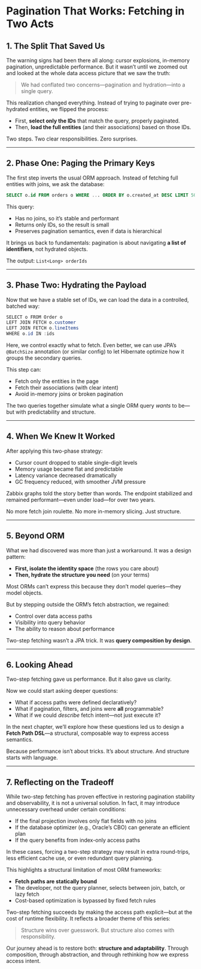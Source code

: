 # Pagination That Works: Fetching in Two Acts

## 1. The Split That Saved Us

The warning signs had been there all along: cursor explosions, in-memory pagination, unpredictable performance. But it wasn’t until we zoomed out and looked at the whole data access picture that we saw the truth:

> We had conflated two concerns—pagination and hydration—into a single query.

This realization changed everything. Instead of trying to paginate over pre-hydrated entities, we flipped the process:

- First, **select only the IDs** that match the query, properly paginated.
- Then, **load the full entities** (and their associations) based on those IDs.

Two steps. Two clear responsibilities. Zero surprises.

---

## 2. Phase One: Paging the Primary Keys

The first step inverts the usual ORM approach. Instead of fetching full entities with joins, we ask the database:

```sql
SELECT o.id FROM orders o WHERE ... ORDER BY o.created_at DESC LIMIT 50 OFFSET 100
```

This query:

- Has no joins, so it’s stable and performant
- Returns only IDs, so the result is small
- Preserves pagination semantics, even if data is hierarchical

It brings us back to fundamentals: pagination is about navigating **a list of identifiers**, not hydrated objects.

The output: `List<Long> orderIds`

---

## 3. Phase Two: Hydrating the Payload

Now that we have a stable set of IDs, we can load the data in a controlled, batched way:

```java
SELECT o FROM Order o
LEFT JOIN FETCH o.customer
LEFT JOIN FETCH o.lineItems
WHERE o.id IN :ids
```

Here, we control exactly what to fetch. Even better, we can use JPA’s `@BatchSize` annotation (or similar config) to let Hibernate optimize how it groups the secondary queries.

This step can:

- Fetch only the entities in the page
- Fetch their associations (with clear intent)
- Avoid in-memory joins or broken pagination

The two queries together simulate what a single ORM query *wants* to be—but with predictability and structure.

---

## 4. When We Knew It Worked

After applying this two-phase strategy:

- Cursor count dropped to stable single-digit levels
- Memory usage became flat and predictable
- Latency variance decreased dramatically
- GC frequency reduced, with smoother JVM pressure

Zabbix graphs told the story better than words. The endpoint stabilized and remained performant—even under load—for over two years.

No more fetch join roulette. No more in-memory slicing. Just structure.

---

## 5. Beyond ORM

What we had discovered was more than just a workaround. It was a design pattern:

- **First, isolate the identity space** (the rows you care about)
- **Then, hydrate the structure you need** (on your terms)

Most ORMs can’t express this because they don’t model queries—they model objects.

But by stepping outside the ORM’s fetch abstraction, we regained:

- Control over data access paths
- Visibility into query behavior
- The ability to reason about performance

Two-step fetching wasn’t a JPA trick. It was **query composition by design**.

---

## 6. Looking Ahead

Two-step fetching gave us performance. But it also gave us clarity.

Now we could start asking deeper questions:

- What if access paths were defined declaratively?
- What if pagination, filters, and joins were **all** programmable?
- What if we could *describe* fetch intent—not just execute it?

In the next chapter, we’ll explore how these questions led us to design a **Fetch Path DSL**—a structural, composable way to express access semantics.

Because performance isn’t about tricks. It’s about structure. And structure starts with language.

---

## 7. Reflecting on the Tradeoff

While two-step fetching has proven effective in restoring pagination stability and observability, it is not a universal solution. In fact, it may introduce unnecessary overhead under certain conditions:

- If the final projection involves only flat fields with no joins
- If the database optimizer (e.g., Oracle’s CBO) can generate an efficient plan
- If the query benefits from index-only access paths

In these cases, forcing a two-step strategy may result in extra round-trips, less efficient cache use, or even redundant query planning.

This highlights a structural limitation of most ORM frameworks:

- **Fetch paths are statically bound**
- The developer, not the query planner, selects between join, batch, or lazy fetch
- Cost-based optimization is bypassed by fixed fetch rules

Two-step fetching succeeds by making the access path explicit—but at the cost of runtime flexibility. It reflects a broader theme of this series:

> Structure wins over guesswork. But structure also comes with responsibility.

Our journey ahead is to restore both: **structure and adaptability**. Through composition, through abstraction, and through rethinking how we express access intent.
